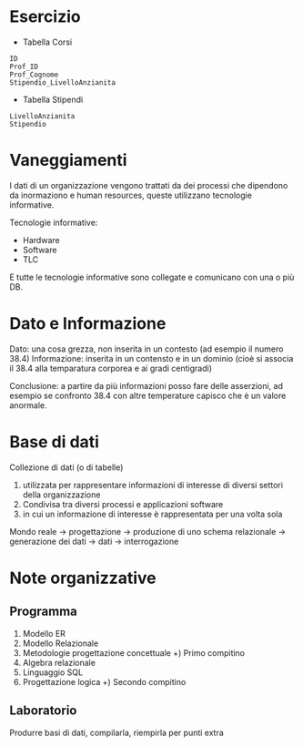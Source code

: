 # Esercizio

* Tabella Corsi
```
ID
Prof_ID
Prof_Cognome
Stipendio_LivelloAnzianita
```

* Tabella Stipendi
```
LivelloAnzianita
Stipendio
```

# Vaneggiamenti

I dati di un organizzazione vengono trattati da dei processi che dipendono da inormaziono e human resources, queste utilizzano tecnologie informative.

Tecnologie informative:
* Hardware
* Software
* TLC

E tutte le tecnologie informative sono collegate e comunicano con una o più DB.

# Dato e Informazione

Dato: una cosa grezza, non inserita in un contesto (ad esempio il numero 38.4)
Informazione: inserita in un contensto e in un dominio (cioè si associa il 38.4 alla temparatura corporea e ai gradi centigradi)

Conclusione: a partire da più informazioni posso fare delle asserzioni, ad esempio se confronto 38.4 con altre temperature capisco che è un valore anormale.

# Base di dati

Collezione di dati (o di tabelle)
1) utilizzata per rappresentare informazioni di interesse di diversi settori della organizzazione
2) Condivisa tra diversi processi e applicazioni software
3) in cui un informazione di interesse è rappresentata per una volta sola


Mondo reale -> progettazione -> produzione di uno schema relazionale -> generazione dei dati -> dati -> interrogazione


# Note organizzative

## Programma

1) Modello ER
2) Modello Relazionale
3) Metodologie progettazione concettuale
+) Primo compitino
5) Algebra relazionale
6) Linguaggio SQL
7) Progettazione logica
+) Secondo compitino

## Laboratorio

Produrre basi di dati, compilarla, riempirla per punti extra
